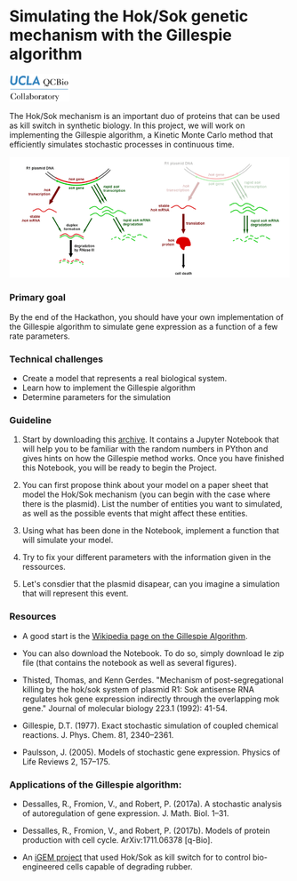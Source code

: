 # Simulating the Hok/Sok genetic mechanism with the Gillespie algorithm

<img src="../qcbCollaboratory_logo.png" height="50"/>

The Hok/Sok mechanism is an important duo of proteins that can be used as kill switch in synthetic biology. In this project, we will work on implementing the Gillespie algorithm, a Kinetic Monte Carlo method that efficiently simulates stochastic processes in continuous time.

<img src="./figures/StochasticModel.png" width="600" />



### Primary goal

By the end of the Hackathon, you should have your own implementation of the Gillespie algorithm to simulate gene expression as a function of a few rate parameters.


### Technical challenges

* Create a model that represents a real biological system.
* Learn how to implement the Gillespie algorithm
* Determine parameters for the simulation


### Guideline

1. Start by downloading this [archive](https://github.com/thmosqueiro/UCLA-Collaboratory_Hackathon/blob/master/Materials_Resources/Problem-2/Gillespie.tar). It contains a Jupyter Notebook that will help you to be familiar with the random numbers in PYthon  and gives hints on how the Gillespie method works.  Once you have finished this Notebook, you will be ready to begin the Project.

2. You can first propose think about your model on a paper sheet that model the Hok/Sok mechanism (you can begin with the case where there is the plasmid). List the number of entities you want to simulated, as well as the possible events that might affect these entities.

3. Using what has been done in the Notebook, implement a function that will simulate your model.

4. Try to fix your different parameters with the information given in the ressources.

5. Let's consdier that the plasmid disapear, can you imagine a simulation that will represent this event.


### Resources

* A good start is the [Wikipedia page on the Gillespie Algorithm](https://en.wikipedia.org/wiki/Gillespie_algorithm).

* You can also download the Notebook. To do so, simply download le zip file (that contains the notebook as well as several figures).

* Thisted, Thomas, and Kenn Gerdes. "Mechanism of post-segregational killing by the hok/sok system of plasmid R1: Sok antisense RNA regulates hok gene expression indirectly through the overlapping mok gene." Journal of molecular biology 223.1 (1992): 41-54.

* Gillespie, D.T. (1977). Exact stochastic simulation of coupled chemical reactions. J. Phys. Chem. 81, 2340–2361.

* Paulsson, J. (2005). Models of stochastic gene expression. Physics of Life Reviews 2, 157–175.

### Applications of the Gillespie algorithm:

* Dessalles, R., Fromion, V., and Robert, P. (2017a). A stochastic analysis of autoregulation of gene expression. J. Math. Biol. 1–31.

* Dessalles, R., Fromion, V., and Robert, P. (2017b). Models of protein production with cell cycle. ArXiv:1711.06378 [q-Bio].

* An [iGEM project](http://2015.igem.org/Team:Brasil-USP/Modeling/GeneExpression) that used Hok/Sok as kill switch for to control bio-engineered cells capable of degrading rubber.
